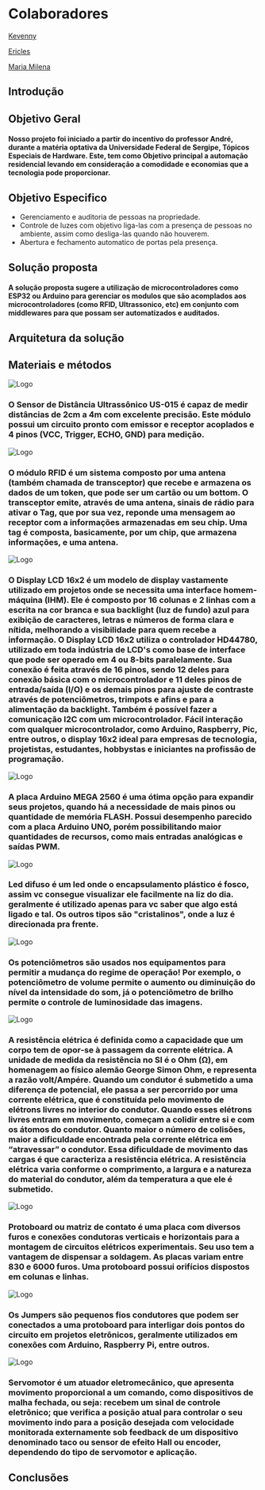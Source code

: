 # Colaboradores

[Kevenny](https://www.github.com/KevennyJS)

[Ericles](https://www.github.com/Ericles-Porty)

[Maria Milena](https://www.github.com/MariaMilena)




## Introdução
## Objetivo Geral

#### Nosso projeto foi iniciado a partir do incentivo do professor André, durante a matéria optativa da Universidade Federal de Sergipe, Tópicos Especiais de Hardware. Este, tem como Objetivo principal a automação residencial levando em consideração a comodidade e economias que a tecnologia pode proporcionar.
## Objetivo Especifico

- Gerenciamento e auditoria de pessoas na propriedade.
- Controle de luzes com objetivo liga-las com a presença de pessoas no ambiente, assim como desliga-las quando não houverem.
- Abertura e fechamento automatico de portas pela presença.
## Solução proposta
    
#### A solução proposta sugere a utilização de microcontroladores como ESP32 ou Arduino para gerenciar os modulos que são acomplados aos microcontroladores (como RFID, Ultrassonico, etc) em conjunto com middlewares para que possam ser automatizados e auditados.
## Arquitetura da solução
## Materiais e métodos


![Logo](https://cdn.discordapp.com/attachments/1036750972598374460/1045876476068778114/unknown.png)

### O Sensor de Distância Ultrassônico US-015 é capaz de medir distâncias de 2cm a 4m com excelente precisão. Este módulo possui um circuito pronto com emissor e receptor acoplados e 4 pinos (VCC, Trigger, ECHO, GND) para medição.
![Logo](https://cdn.discordapp.com/attachments/1036750972598374460/1045877266665705552/unknown.png)

### O módulo RFID é um sistema composto por uma antena (também chamada de transceptor) que recebe e armazena os dados de um token, que pode ser um cartão ou um bottom. O transceptor emite, através de uma antena, sinais de rádio para ativar o Tag, que por sua vez, reponde uma mensagem ao receptor com a informações armazenadas em seu chip. Uma tag é composta, basicamente, por um chip, que armazena informações, e uma antena.
![Logo](https://cdn.discordapp.com/attachments/1036750972598374460/1045877839561506976/unknown.png)

### O Display LCD 16x2 é um modelo de display vastamente utilizado em projetos onde se necessita uma interface homem-máquina (IHM). Ele é composto por 16 colunas e 2 linhas com a escrita na cor branca e sua backlight (luz de fundo) azul para exibição de caracteres, letras e números de forma clara e nítida, melhorando a visibilidade para quem recebe a informação. O Display LCD 16x2 utiliza o controlador HD44780, utilizado em toda indústria de LCD's como base de interface que pode ser operado em 4 ou 8-bits paralelamente. Sua conexão é feita através de 16 pinos, sendo 12 deles para conexão básica com o microcontrolador e 11 deles pinos de entrada/saída (I/O) e os demais pinos para ajuste de contraste através de potenciômetros, trimpots e afins e para a alimentação da backlight. Também é possível fazer a comunicação I2C com um microcontrolador. Fácil interação com qualquer microcontrolador, como Arduino, Raspberry, Pic, entre outros, o display 16x2 ideal para empresas de tecnologia, projetistas, estudantes, hobbystas e iniciantes na profissão de programação.
![Logo](https://cdn.discordapp.com/attachments/1036750972598374460/1045878181552476180/unknown.png)

### A placa Arduino MEGA 2560 é uma ótima opção para expandir seus projetos, quando há a necessidade de mais pinos ou quantidade de memória FLASH. Possui desempenho parecido com a placa Arduino UNO, porém possibilitando maior quantidades de recursos, como mais entradas analógicas e saídas PWM.
![Logo](https://cdn.discordapp.com/attachments/1036750972598374460/1045878510243303434/unknown.png)

### Led difuso é um led onde o encapsulamento plástico é fosco, assim vc consegue visualizar ele facilmente na liz do dia. geralmente é utilizado apenas para vc saber que algo está ligado e tal. Os outros tipos são "cristalinos", onde a luz é direcionada pra frente.
![Logo](https://cdn.discordapp.com/attachments/1036750972598374460/1045878637808848926/unknown.png)

### Os potenciômetros são usados nos equipamentos para permitir a mudança do regime de operação! Por exemplo, o potenciômetro de volume permite o aumento ou diminuição do nível da intensidade do som, já o potenciômetro de brilho permite o controle de luminosidade das imagens.
![Logo](https://cdn.discordapp.com/attachments/1036750972598374460/1045878818440740904/unknown.png)

### A resistência elétrica é definida como a capacidade que um corpo tem de opor-se à passagem da corrente elétrica. A unidade de medida da resistência no SI é o Ohm (Ω), em homenagem ao físico alemão George Simon Ohm, e representa a razão volt/Ampére. Quando um condutor é submetido a uma diferença de potencial, ele passa a ser percorrido por uma corrente elétrica, que é constituída pelo movimento de elétrons livres no interior do condutor. Quando esses elétrons livres entram em movimento, começam a colidir entre si e com os átomos do condutor. Quanto maior o número de colisões, maior a dificuldade encontrada pela corrente elétrica em “atravessar” o condutor. Essa dificuldade de movimento das cargas é que caracteriza a resistência elétrica. A resistência elétrica varia conforme o comprimento, a largura e a natureza do material do condutor, além da temperatura a que ele é submetido.
![Logo](https://cdn.discordapp.com/attachments/1036750972598374460/1045879184087593030/unknown.png)

### Protoboard ou matriz de contato é uma placa com diversos furos e conexões condutoras verticais e horizontais para a montagem de circuitos elétricos experimentais. Seu uso tem a vantagem de dispensar a soldagem. As placas variam entre 830 e 6000 furos. Uma protoboard possui orifícios dispostos em colunas e linhas.
![Logo](https://cdn.discordapp.com/attachments/1036750972598374460/1045879647801462878/unknown.png)

### Os Jumpers são pequenos fios condutores que podem ser conectados a uma protoboard para interligar dois pontos do circuito em projetos eletrônicos, geralmente utilizados em conexões com Arduino, Raspberry Pi, entre outros.
![Logo](https://cdn.discordapp.com/attachments/1036750972598374460/1045880902619770931/unknown.png)

### Servomotor é um atuador eletromecânico, que apresenta movimento proporcional a um comando, como dispositivos de malha fechada, ou seja: recebem um sinal de controle eletrônico; que verifica a posição atual para controlar o seu movimento indo para a posição desejada com velocidade monitorada externamente sob feedback de um dispositivo denominado taco ou sensor de efeito Hall ou encoder, dependendo do tipo de servomotor e aplicação.
## Conclusões